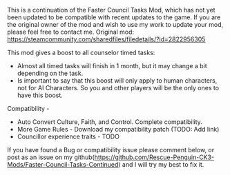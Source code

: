 This is a continuation of the Faster Council Tasks Mod, which has not yet been updated to be compatible with recent updates to the game. If you are the original owner of the mod and wish to use my work to update your mod, please feel free to contact me.
Original mod: https://steamcommunity.com/sharedfiles/filedetails/?id=2822956305

This mod gives a boost to all counselor timed tasks:
- Almost all timed tasks will finish in 1 month, but it may change a bit depending on the task.
- Is important to say that this boost will only apply to human characters, not for AI Characters. So you and other players will be the only ones to have this boost.

Compatibility -
- Auto Convert Culture, Faith, and Control. Complete compatibility.
- More Game Rules - Download my compatibility patch (TODO: Add link)
- Councillor experience traits - TODO

If you have found a Bug or compatibility issue please comment below, or post as an issue on my github(https://github.com/Rescue-Penguin-CK3-Mods/Faster-Council-Tasks-Continued) and I will try my best to fix it.